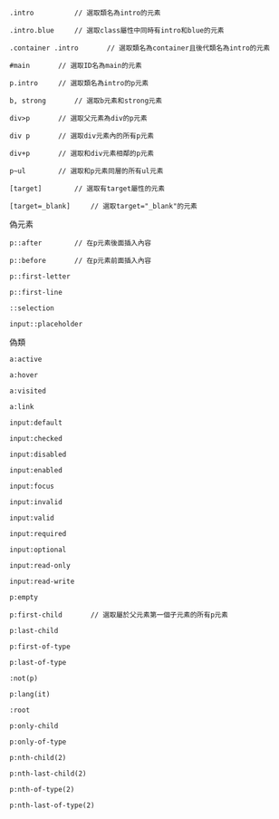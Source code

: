 ```
.intro			// 選取類名為intro的元素
```

```
.intro.blue		// 選取class屬性中同時有intro和blue的元素
```

```
.container .intro		// 選取類名為container且後代類名為intro的元素
```

```
#main		// 選取ID名為main的元素
```

```
p.intro		// 選取類名為intro的p元素
```

```
b, strong		// 選取b元素和strong元素
```

```
div>p		// 選取父元素為div的p元素
```

```
div p		// 選取div元素內的所有p元素
```

```
div+p		// 選取和div元素相鄰的p元素
```

```
p~ul		// 選取和p元素同層的所有ul元素
```

```
[target]		// 選取有target屬性的元素
```

```
[target=_blank]		// 選取target="_blank"的元素
```

偽元素
```
p::after		// 在p元素後面插入內容
```

```
p::before		// 在p元素前面插入內容
```

```
p::first-letter
```

```
p::first-line
```

```
::selection
```

```
input::placeholder
```

偽類
```
a:active
```

```
a:hover
```

```
a:visited
```

```
a:link
```

```
input:default
```

```
input:checked
```

```
input:disabled
```

```
input:enabled
```

```
input:focus
```

```
input:invalid
```

```
input:valid
```

```
input:required
```

```
input:optional
```

```
input:read-only
```

```
input:read-write
```

```
p:empty
```

```
p:first-child		// 選取屬於父元素第一個子元素的所有p元素
```

```
p:last-child
```

```
p:first-of-type
```

```
p:last-of-type
```

```
:not(p)
```

```
p:lang(it)
```

```
:root
```

```
p:only-child
```

```
p:only-of-type
```

```
p:nth-child(2)
```

```
p:nth-last-child(2)
```

```
p:nth-of-type(2)
```

```
p:nth-last-of-type(2)
```